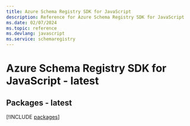 ```yaml
---
title: Azure Schema Registry SDK for JavaScript
description: Reference for Azure Schema Registry SDK for JavaScript
ms.date: 02/07/2024
ms.topic: reference
ms.devlang: javascript
ms.service: schemaregistry
---
```

# Azure Schema Registry SDK for JavaScript - latest
## Packages - latest
[!INCLUDE [packages](schema-registry-index.md)]